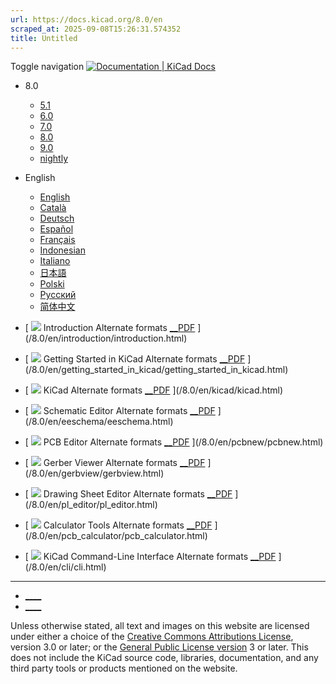 ```yaml
---
url: https://docs.kicad.org/8.0/en
scraped_at: 2025-09-08T15:26:31.574352
title: Untitled
---
```


Toggle navigation [ ![Documentation | KiCad](/img/kicad_logo_small.png) Docs ](/)

  * 8.0 
    * [ 5.1 ](/5.1)
    * [ 6.0 ](/6.0)
    * [ 7.0 ](/7.0)
    * [ 8.0 ](/8.0)
    * [ 9.0 ](/9.0)
    * [ nightly ](/master)
  * English 
    * [ English ](/8.0/en)
    * [ Català ](/8.0/ca)
    * [ Deutsch ](/8.0/de)
    * [ Español ](/8.0/es)
    * [ Français ](/8.0/fr)
    * [ Indonesian ](/8.0/id)
    * [ Italiano ](/8.0/it)
    * [ 日本語 ](/8.0/ja)
    * [ Polski ](/8.0/pl)
    * [ Русский ](/8.0/ru)
    * [ 简体中文 ](/8.0/zh)

  * [ ![](/img/guide-icons/placeholder.png) Introduction Alternate formats [__PDF](/8.0/en/introduction/introduction.pdf) ](/8.0/en/introduction/introduction.html)
  * [ ![](/img/guide-icons/placeholder.png) Getting Started in KiCad Alternate formats [__PDF](/8.0/en/getting_started_in_kicad/getting_started_in_kicad.pdf) ](/8.0/en/getting_started_in_kicad/getting_started_in_kicad.html)
  * [ ![](/img/guide-icons/kicad.png) KiCad Alternate formats [__PDF](/8.0/en/kicad/kicad.pdf) ](/8.0/en/kicad/kicad.html)
  * [ ![](/img/guide-icons/eeschema.png) Schematic Editor Alternate formats [__PDF](/8.0/en/eeschema/eeschema.pdf) ](/8.0/en/eeschema/eeschema.html)
  * [ ![](/img/guide-icons/pcbnew.png) PCB Editor Alternate formats [__PDF](/8.0/en/pcbnew/pcbnew.pdf) ](/8.0/en/pcbnew/pcbnew.html)
  * [ ![](/img/guide-icons/gerbview.png) Gerber Viewer Alternate formats [__PDF](/8.0/en/gerbview/gerbview.pdf) ](/8.0/en/gerbview/gerbview.html)
  * [ ![](/img/guide-icons/pl_editor.png) Drawing Sheet Editor Alternate formats [__PDF](/8.0/en/pl_editor/pl_editor.pdf) ](/8.0/en/pl_editor/pl_editor.html)
  * [ ![](/img/guide-icons/pcb_calculator.png) Calculator Tools Alternate formats [__PDF](/8.0/en/pcb_calculator/pcb_calculator.pdf) ](/8.0/en/pcb_calculator/pcb_calculator.html)
  * [ ![](/img/guide-icons/placeholder.png) KiCad Command-Line Interface Alternate formats [__PDF](/8.0/en/cli/cli.pdf) ](/8.0/en/cli/cli.html)

* * *

  * [ ____ ](https://forum.kicad.info/)
  * [ ____ ](https://gitlab.com/kicad)

Unless otherwise stated, all text and images on this website are licensed
under either a choice of the [Creative Commons Attributions
License](/about/licenses/#_creative_commons_attribution_3_0_unported), version
3.0 or later; or the [General Public License
version](/about/licenses/#_gnu_general_public_license_v3) 3 or later. This
does not include the KiCad source code, libraries, documentation, and any
third party tools or products mentioned on the website.

